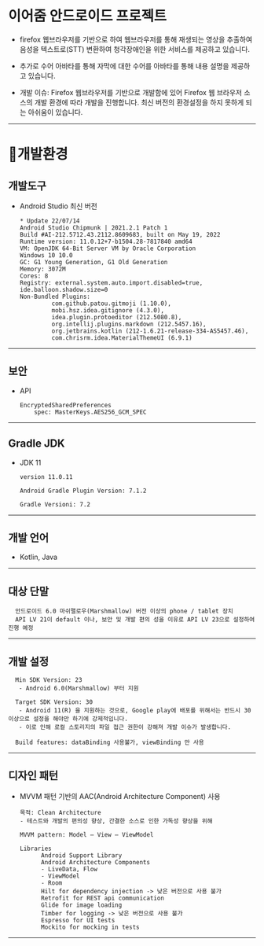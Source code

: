 # 이어줌 안드로이드 프로젝트
 - firefox 웹브라우저를 기반으로 하여 웹브라우저를 통해 재생되는 영상을 추출하여 음성을 텍스트로(STT) 변환하여 청각장애인을 위한 서비스를 제공하고 있습니다.
 - 추가로 수어 아바타를 통해 자막에 대한 수어를 아바타를 통해 내용 설명을 제공하고 있습니다.


- 개발 이슈: Firefox 웹브라우저를 기반으로 개발함에 있어 Firefox 웹 브라우저 소스의 개발 환경에 따라 개발을 진행합니다. 최신 버전의 환경설정을 하지 못하게 되는 아쉬움이 있습니다.
 
----------

# 🚧개발환경


## 개발도구

- Android Studio 최신 버전

      * Update 22/07/14
      Android Studio Chipmunk | 2021.2.1 Patch 1
      Build #AI-212.5712.43.2112.8609683, built on May 19, 2022
      Runtime version: 11.0.12+7-b1504.28-7817840 amd64
      VM: OpenJDK 64-Bit Server VM by Oracle Corporation
      Windows 10 10.0
      GC: G1 Young Generation, G1 Old Generation
      Memory: 3072M
      Cores: 8
      Registry: external.system.auto.import.disabled=true, ide.balloon.shadow.size=0
      Non-Bundled Plugins: 
               com.github.patou.gitmoji (1.10.0), 
               mobi.hsz.idea.gitignore (4.3.0), 
               idea.plugin.protoeditor (212.5080.8), 
               org.intellij.plugins.markdown (212.5457.16), 
               org.jetbrains.kotlin (212-1.6.21-release-334-AS5457.46), 
               com.chrisrm.idea.MaterialThemeUI (6.9.1)
      
----------

## 보안

- API

      EncryptedSharedPreferences
          spec: MasterKeys.AES256_GCM_SPEC
     

----------

## Gradle JDK

- JDK 11

      version 11.0.11
      
      Android Gradle Plugin Version: 7.1.2
      
      Gradle Versioni: 7.2

----------
## 개발 언어

- Kotlin, Java

----------
## 대상 단말

      안드로이드 6.0 마쉬맬로우(Marshmallow) 버전 이상의 phone / tablet 장치
      API LV 21이 default 이나, 보안 및 개발 편의 성을 이유로 API LV 23으로 설정하여 진행 예정
      
----------
## 개발 설정

      Min SDK Version: 23
       - Android 6.0(Marshmallow) 부터 지원
      
      Target SDK Version: 30
       - Android 11(R) 을 지원하는 것으로, Google play에 배포를 위해서는 반드시 30 이상으로 설정을 해야만 하기에 강제적입니다.
       - 이로 인해 로컬 스토리지의 파일 접근 권한이 강해져 개발 이슈가 발생합니다.
       
      Build features: dataBinding 사용불가, viewBinding 만 사용
      
-------------
## 디자인 패턴

- MVVM 패턴 기반의 AAC(Android Architecture Component) 사용

      목적: Clean Architecture
      - 테스트와 개발의 편의성 향상, 간결한 소스로 인한 가독성 향상을 위해

      MVVM pattern: Model – View – ViewModel
      
      Libraries
            Android Support Library
            Android Architecture Components
            - LiveData, Flow
            - ViewModel
            - Room
            Hilt for dependency injection -> 낮은 버전으로 사용 불가
            Retrofit for REST api communication
            Glide for image loading
            Timber for logging -> 낮은 버전으로 사용 불가
            Espresso for UI tests
            Mockito for mocking in tests
            
----------
